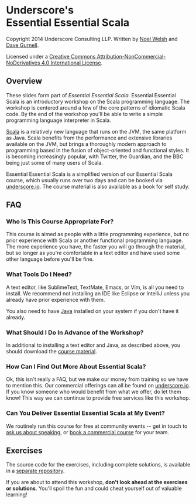 # Underscore's<br>Essential Essential Scala

Copyright 2014 Underscore Consulting LLP.
Written by [Noel Welsh] and [Dave Gurnell].

[Noel Welsh]: https://github.com/noelwelsh
[Dave Gurnell]: https://github.com/davegurnell

Licensed under a <a rel="license" href="http://creativecommons.org/licenses/by-nc-nd/4.0/">Creative Commons Attribution-NonCommercial-NoDerivatives 4.0 International License</a>.

## Overview

These slides form part of *Essential Essential Scala*. Essential Essential Scala is an introductory workshop on the Scala programming language. The workshop is centered around a few of the core patterns of idiomatic Scala code. By the end of the workshop you'll be able to write a simple programming language interpreter in Scala.

[Scala](http://scala-lang.org/) is a relatively new language that runs on the JVM, the same platform as Java. Scala benefits from the performance and extensive libraries available on the JVM, but brings a thoroughly modern approach to programming based in the fusion of object-oriented and functional styles. It is becoming increasingly popular, with Twitter, the Guardian, and the BBC being just some of many users of Scala.

Essential Essential Scala is a simplified version of our Essential Scala course, which usually runs over two days and can be booked via [underscore.io](http://underscore.io). The course material is also available as a book for self study.

## FAQ

### Who Is This Course Appropriate For?

This course is aimed as people with a little programming experience, but no prior experience with Scala or another functional programming language. The more experience you have, the faster you will go through the material, but so longer as you're comfortable in a text editor and have used some other language before you'll be fine.

### What Tools Do I Need?

A text editor, like SublimeText, TextMate, Emacs, or Vim, is all you need to install. We recommend not installing an IDE like Eclipse or IntelliJ unless you already have prior experience with them.

You also need to have [Java](http://java.com/download) installed on your system if you don't have it already.

### What Should I Do In Advance of the Workshop?

In additional to installing a text editor and Java, as described above, you should download the [course material](https://github.com/underscoreio/eescala-code).

### How Can I Find Out More About Essential Scala?

Ok, this isn't really a FAQ, but we make our money from training so we have to mention this. Our commercial offerings can all be found on [underscore.io](http://underscore.io/). If you know someone who would benefit from what we offer, do let them know! This way we can continue to provide free services like this workshop.

### Can You Deliver Essential Essential Scala at My Event?

We routinely run this course for free at community events -- get in touch to [ask us about speaking], or [book a commercial course] for your team.

[Essential Scala]: http://underscore.io/courses
[ask us about speaking]: http://underscore.io/contact.html?subject=Essential%20Essential%20Scala
[book a commercial course]: http://underscore.io/enquiries.html?course=essential-essential-scala

## Exercises

The source code for the exercises, including complete solutions, is available in a [separate repository].

If you are about to attend this workshop, **don't look ahead at the exercises or solutions**. You'll spoil the fun and could cheat yourself out of valuable learning!

[separate repository]: https://github.com/underscoreio/eescala-code
